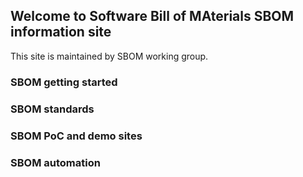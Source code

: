 ## Welcome to Software Bill of MAterials SBOM information site

This site is maintained by SBOM working group. 


### SBOM getting started


### SBOM standards


### SBOM PoC and demo sites



### SBOM automation


